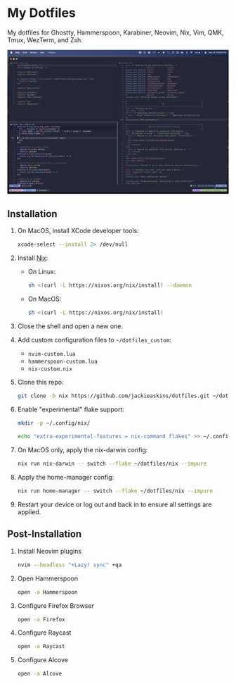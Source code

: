 # My Dotfiles

My dotfiles for Ghostty, Hammerspoon, Karabiner, Neovim, Nix, Vim, QMK, Tmux, WezTerm, and Zsh.

![Image showcasing current setup](https://github.com/jackieaskins/dotfiles/blob/media/setup.png?raw=true)

## Installation

1. On MacOS, install XCode developer tools:

   ```bash
   xcode-select --install 2> /dev/null
   ```

1. Install [Nix](https://nixos.org/download):

    * On Linux:

       ```bash
       sh <(curl -L https://nixos.org/nix/install) --daemon
       ```

    * On MacOS:

       ```bash
       sh <(curl -L https://nixos.org/nix/install)
       ```

1. Close the shell and open a new one.

1. Add custom configuration files to `~/dotfiles_custom`:

    * `nvim-custom.lua`
    * `hammerspoon-custom.lua`
    * `nix-custom.nix`

1. Clone this repo:

    ```bash
    git clone -b nix https://github.com/jackieaskins/dotfiles.git ~/dotfiles
    ```

1. Enable "experimental" flake support:

   ```bash
   mkdir -p ~/.config/nix/
   ```

   ```bash
   echo "extra-experimental-features = nix-command flakes" >> ~/.config/nix/nix.conf
   ```

1. On MacOS only, apply the nix-darwin config:

    ```bash
    nix run nix-darwin -- switch --flake ~/dotfiles/nix --impure
    ```

1. Apply the home-manager config:

    ```bash
    nix run home-manager -- switch --flake ~/dotfiles/nix --impure
    ```

1. Restart your device or log out and back in to ensure all settings are applied.

## Post-Installation

1. Install Neovim plugins

    ```bash
    nvim --headless "+Lazy! sync" +qa
    ```

1. Open Hammerspoon

    ```bash
    open -a Hammerspoon
    ```

1. Configure Firefox Browser

    ```bash
    open -a Firefox
    ```

1. Configure Raycast

    ```bash
    open -a Raycast
    ```

1. Configure Alcove

    ```bash
    open -a Alcove
    ```
